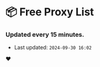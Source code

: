 # :package: Free Proxy List
### Updated every 15 minutes.

- Last updated: `2024-09-30 16:02`

:heart:
